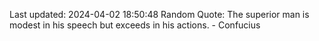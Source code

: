 Last updated: 2024-04-02 18:50:48
Random Quote: The superior man is modest in his speech but exceeds in his actions. - Confucius